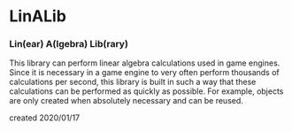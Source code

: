 # LinALib
### Lin(ear) A(lgebra) Lib(rary) 
This library can perform linear algebra calculations used in game engines. Since it is necessary in a game engine to very often perform thousands of calculations per second, this library is built in such a way that these calculations can be performed as quickly as possible. For example, objects are only created when absolutely necessary and can be reused. 

created 2020/01/17
